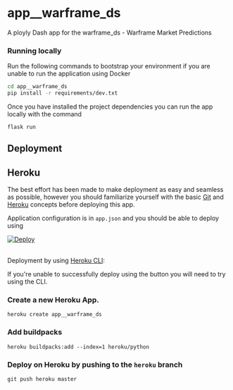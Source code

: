 # app__warframe_ds

A ployly Dash app for the warframe_ds - Warframe Market Predictions

### Running locally

Run the following commands to bootstrap your environment if you are unable to run the application using Docker

```bash
cd app__warframe_ds
pip install -r requirements/dev.txt
```

Once you have installed the project dependencies you can run the app locally with the command

``flask run``

## Deployment


## Heroku

The best effort has been made to make deployment as easy and seamless as possible, however you should 
 familiarize yourself with the basic [Git](https://git-scm.com/) and [Heroku](https://heroku.com/) concepts before
  deploying this app. 

Application configuration is in `app.json` and you should be able to deploy using

<a href="https://heroku.com/deploy" style="display: block"><img src="https://www.herokucdn.com/deploy/button.svg" title="Deploy" alt="Deploy"></a>
    <br>

Deployment by using [Heroku CLI](https://devcenter.heroku.com/articles/heroku-cli):

If you're unable to successfully deploy using the button you will need to try using the CLI.

### Create a new Heroku App.

    heroku create app__warframe_ds

### Add buildpacks

    heroku buildpacks:add --index=1 heroku/python

### Deploy on Heroku by pushing to the `heroku` branch

    git push heroku master

